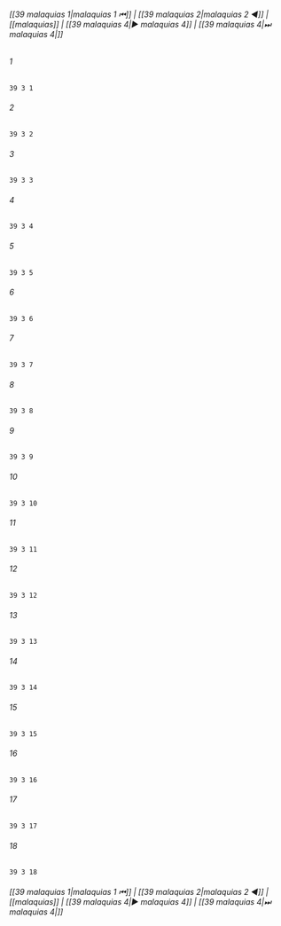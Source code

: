
###### [[39 malaquias 1|malaquias 1 ⏮]] | [[39 malaquias 2|malaquias 2 ◀]] | [[malaquias]] | [[39 malaquias 4|▶ malaquias 4]] | [[39 malaquias 4|⏭ malaquias 4|]]

###### 1
``` verse
39 3 1 
```
###### 2
``` verse
39 3 2 
```
###### 3
``` verse
39 3 3 
```
###### 4
``` verse
39 3 4 
```
###### 5
``` verse
39 3 5 
```
###### 6
``` verse
39 3 6 
```
###### 7
``` verse
39 3 7 
```
###### 8
``` verse
39 3 8 
```
###### 9
``` verse
39 3 9 
```
###### 10
``` verse
39 3 10 
```
###### 11
``` verse
39 3 11 
```
###### 12
``` verse
39 3 12 
```
###### 13
``` verse
39 3 13 
```
###### 14
``` verse
39 3 14 
```
###### 15
``` verse
39 3 15 
```
###### 16
``` verse
39 3 16 
```
###### 17
``` verse
39 3 17 
```
###### 18
``` verse
39 3 18 
```

###### [[39 malaquias 1|malaquias 1 ⏮]] | [[39 malaquias 2|malaquias 2 ◀]] | [[malaquias]] | [[39 malaquias 4|▶ malaquias 4]] | [[39 malaquias 4|⏭ malaquias 4|]]

